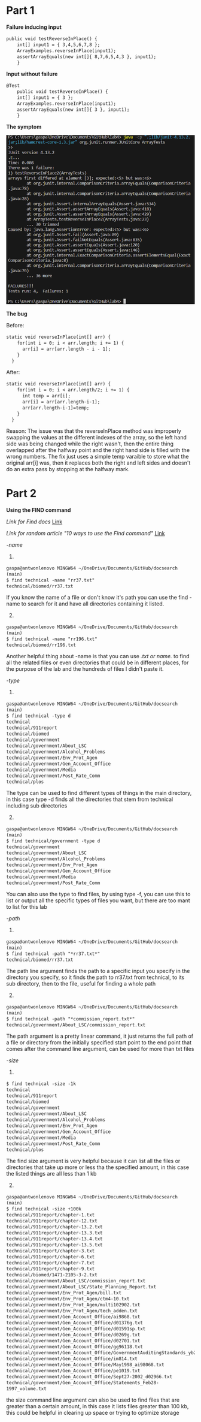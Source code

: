 # Part 1

**Failure inducing input**

```
public void testReverseInPlace() {
    int[] input1 = { 3,4,5,6,7,8 };
    ArrayExamples.reverseInPlace(input1);
    assertArrayEquals(new int[]{ 8,7,6,5,4,3 }, input1);
	}
```


**Input without failure**

```
@Test 
	public void testReverseInPlace() {
    int[] input1 = { 3 };
    ArrayExamples.reverseInPlace(input1);
    assertArrayEquals(new int[]{ 3 }, input1);
	}
```


**The symptom**

![image](https://raw.githubusercontent.com/AntwonioG/cse15l-lab-reports/main/screenshots/image.png)

**The bug**

Before:
```
static void reverseInPlace(int[] arr) {
    for(int i = 0; i < arr.length; i += 1) {
      arr[i] = arr[arr.length - i - 1];
    }
  }
```

After:
```
static void reverseInPlace(int[] arr) {
    for(int i = 0; i < arr.length/2; i += 1) {
      int temp = arr[i];
      arr[i] = arr[arr.length-i-1];
      arr[arr.length-i-1]=temp;
    }
  }
```

Reason:
The issue was that the reverseInPlace method was improperly swapping the values at the different indexes of the array, so the left hand side was being changed while the right wasn't, then the entire thing overlapped after the halfway point and the right hand side is filled with the wrong numbers. The fix just uses a simple temp varaible to store what the original arr[i] was, then it replaces both the right and left sides and doesn't do an extra pass by stopping at the halfway mark.


# Part 2

**Using the FIND command**

_Link for Find docs_
[Link](https://man7.org/linux/man-pages/man1/find.1.html)

_Link for random article "10 ways to use the Find command"_
[Link](https://www.redhat.com/sysadmin/linux-find-command)

*-name*

1.

```
gaspa@antwonlenovo MINGW64 ~/OneDrive/Documents/GitHub/docsearch (main)        
$ find technical -name "rr37.txt"
technical/biomed/rr37.txt
```

If you know the name of a file or don't know it's path you can use the find - name to search for it and have all directories containing it listed.

2.

```
gaspa@antwonlenovo MINGW64 ~/OneDrive/Documents/GitHub/docsearch (main)        
$ find technical -name "rr196.txt"
technical/biomed/rr196.txt
```

Another helpful thing about -name is that you can use *.txt or name.* to find all the related files or even directories that could be in different places, for the purpose of the lab and the hundreds of files I didn't paste it.

*-type*

1.

```
gaspa@antwonlenovo MINGW64 ~/OneDrive/Documents/GitHub/docsearch (main)        
$ find technical -type d
technical
technical/911report
technical/biomed
technical/government
technical/government/About_LSC
technical/government/Alcohol_Problems
technical/government/Env_Prot_Agen
technical/government/Gen_Account_Office
technical/government/Media
technical/government/Post_Rate_Comm
technical/plos
```

The type can be used to find different types of things in the main directory, in this case type -d finds all the directories that stem from technical including sub directories

2.

```
gaspa@antwonlenovo MINGW64 ~/OneDrive/Documents/GitHub/docsearch (main)        
$ find technical/government -type d
technical/government
technical/government/About_LSC
technical/government/Alcohol_Problems
technical/government/Env_Prot_Agen
technical/government/Gen_Account_Office
technical/government/Media
technical/government/Post_Rate_Comm
```

You can also use the type to find files, by using type -f, you can use this to list or output all the specific types of files you want, but there are too mant to list for this lab

*-path*

1.

```
gaspa@antwonlenovo MINGW64 ~/OneDrive/Documents/GitHub/docsearch (main)        
$ find technical -path "*rr37.txt*"
technical/biomed/rr37.txt
```

The path line argument finds the path to a specific input you specify in the directory you specify, so it finds the path to rr37.txt from technical, to its sub directory, then to the file, useful for finding a whole path

2.

```
gaspa@antwonlenovo MINGW64 ~/OneDrive/Documents/GitHub/docsearch (main)        
$ find technical -path "*commission_report.txt*"
technical/government/About_LSC/commission_report.txt
```

The path argument is a pretty linear command, it just returns the full path of a file or directory from the initially specified start point to the end point that comes after the command line argument, can be used for more than txt files

*-size*

1.

```
$ find technical -size -1k
technical
technical/911report
technical/biomed
technical/government
technical/government/About_LSC
technical/government/Alcohol_Problems
technical/government/Env_Prot_Agen
technical/government/Gen_Account_Office
technical/government/Media
technical/government/Post_Rate_Comm
technical/plos
```

The find size argument is very helpful because it can list all the files or directories that take up more or less tha the specified amount, in this case the listed things are all less than 1 kb

2.

```
gaspa@antwonlenovo MINGW64 ~/OneDrive/Documents/GitHub/docsearch (main)        
$ find technical -size +100k
technical/911report/chapter-1.txt
technical/911report/chapter-12.txt
technical/911report/chapter-13.2.txt
technical/911report/chapter-13.3.txt
technical/911report/chapter-13.4.txt
technical/911report/chapter-13.5.txt
technical/911report/chapter-3.txt
technical/911report/chapter-6.txt
technical/911report/chapter-7.txt
technical/911report/chapter-9.txt
technical/biomed/1471-2105-3-2.txt
technical/government/About_LSC/commission_report.txt
technical/government/About_LSC/State_Planning_Report.txt
technical/government/Env_Prot_Agen/bill.txt
technical/government/Env_Prot_Agen/ctm4-10.txt
technical/government/Env_Prot_Agen/multi102902.txt
technical/government/Env_Prot_Agen/tech_adden.txt
technical/government/Gen_Account_Office/ai9868.txt
technical/government/Gen_Account_Office/d01376g.txt
technical/government/Gen_Account_Office/d01591sp.txt
technical/government/Gen_Account_Office/d0269g.txt
technical/government/Gen_Account_Office/d02701.txt
technical/government/Gen_Account_Office/gg96118.txt
technical/government/Gen_Account_Office/GovernmentAuditingStandards_yb2002ed.txt
technical/government/Gen_Account_Office/im814.txt
technical/government/Gen_Account_Office/May1998_ai98068.txt
technical/government/Gen_Account_Office/pe1019.txt
technical/government/Gen_Account_Office/Sept27-2002_d02966.txt
technical/government/Gen_Account_Office/Statements_Feb28-1997_volume.txt  
```

the size command line argument can also be used to find files that are greater than a certain amount, in this case it lists files greater than 100 kb, this could be helpful in clearing up space or trying to optimize storage





